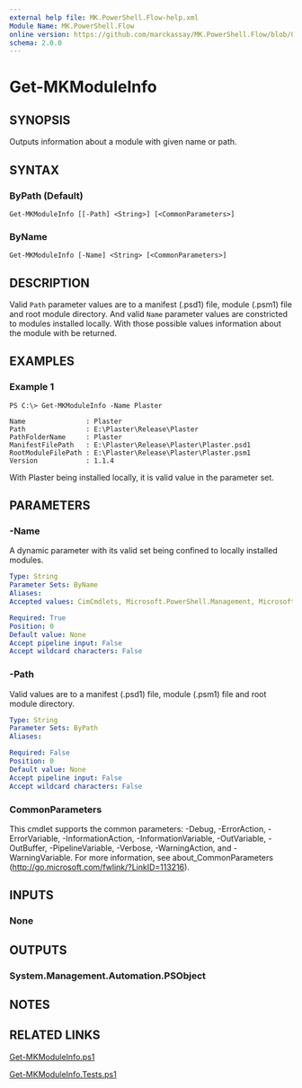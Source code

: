 ```yaml
---
external help file: MK.PowerShell.Flow-help.xml
Module Name: MK.PowerShell.Flow
online version: https://github.com/marckassay/MK.PowerShell.Flow/blob/0.0.4/docs/Get-MKModuleInfo.md
schema: 2.0.0
---
```


# Get-MKModuleInfo

## SYNOPSIS
Outputs information about a module with given name or path.

## SYNTAX

### ByPath (Default)
```
Get-MKModuleInfo [[-Path] <String>] [<CommonParameters>]
```

### ByName
```
Get-MKModuleInfo [-Name] <String> [<CommonParameters>]
```

## DESCRIPTION
Valid `Path` parameter values are to a manifest (.psd1) file, module (.psm1) file and root module directory. And valid `Name` parameter values are constricted to modules installed locally. With those possible values information about the module with be returned.

## EXAMPLES

### Example 1
```
PS C:\> Get-MKModuleInfo -Name Plaster

Name               : Plaster
Path               : E:\Plaster\Release\Plaster
PathFolderName     : Plaster
ManifestFilePath   : E:\Plaster\Release\Plaster\Plaster.psd1
RootModuleFilePath : E:\Plaster\Release\Plaster\Plaster.psm1
Version            : 1.1.4
```

With Plaster being installed locally, it is valid value in the parameter set.

## PARAMETERS

### -Name
A dynamic parameter with its valid set being confined to locally installed modules.

```yaml
Type: String
Parameter Sets: ByName
Aliases:
Accepted values: CimCmdlets, Microsoft.PowerShell.Management, Microsoft.PowerShell.Utility, MK.PowerShell.Flow, Pester, Plaster, Plaster, platyPS, posh-git, PSReadLine

Required: True
Position: 0
Default value: None
Accept pipeline input: False
Accept wildcard characters: False
```

### -Path
Valid values are to a manifest (.psd1) file, module (.psm1) file and root module directory.

```yaml
Type: String
Parameter Sets: ByPath
Aliases:

Required: False
Position: 0
Default value: None
Accept pipeline input: False
Accept wildcard characters: False
```

### CommonParameters
This cmdlet supports the common parameters: -Debug, -ErrorAction, -ErrorVariable, -InformationAction, -InformationVariable, -OutVariable, -OutBuffer, -PipelineVariable, -Verbose, -WarningAction, and -WarningVariable. For more information, see about_CommonParameters (http://go.microsoft.com/fwlink/?LinkID=113216).

## INPUTS

### None

## OUTPUTS

### System.Management.Automation.PSObject

## NOTES

## RELATED LINKS

[Get-MKModuleInfo.ps1](https://github.com/marckassay/MK.PowerShell.Flow/blob/0.0.4/src/module/Get-MKModuleInfo.ps1)

[Get-MKModuleInfo.Tests.ps1](https://github.com/marckassay/MK.PowerShell.Flow/blob/0.0.4/test/module/Get-MKModuleInfo.Tests.ps1)
